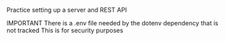 Practice setting up a server and REST API

IMPORTANT
  There is a .env file needed by the dotenv dependency that is not tracked
  This is for security purposes